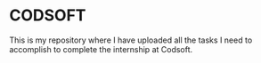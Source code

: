 # CODSOFT
This is my repository where I have uploaded all the tasks I need to accomplish to complete the internship at Codsoft. 
